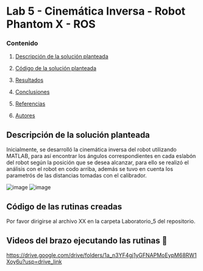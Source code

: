 # Lab 5 - Cinemática Inversa - Robot Phantom X - ROS

### Contenido

1. [Descripción de la solución planteada](#modelo-de-cinemática-inversa)
1. [Código de la solución planteada](#script-en-python-snake)
1. [Resultados](#resultados)
3. [Conclusiones](#conclusiones-page_facing_up)
5. [Referencias](#referencias-openbook)

6. [Autores](#autores-blacknib)



## Descripción de la solución planteada

Inicialmente, se desarrolló la cinemática inversa del robot utilizando MATLAB, para así encontrar los ángulos correspondientes en cada eslabón del robot según la posición que se desea alcanzar, para ello se realizó el análisis con el robot en codo arriba, además se tuvo en cuenta los parametrós de las distancias tomadas con el calibrador. 

![image](https://github.com/SaraC27/Laboratorios_Robotica/assets/49196938/607e1a65-aa21-4771-a872-1bf346eab31f)
![image](https://github.com/SaraC27/Laboratorios_Robotica/assets/49196938/ba45c83d-59d3-48a2-abf3-03c502666c7f)



## Código de las rutinas creadas

Por favor dirigirse al archivo XX en la carpeta Laboratorio_5 del repositorio.


## Videos del brazo ejecutando las rutinas :movie_camera:

https://drive.google.com/drive/folders/1a_n3YF4gj1yGFNAPMoEypM68RW1Xoy6u?usp=drive_link
